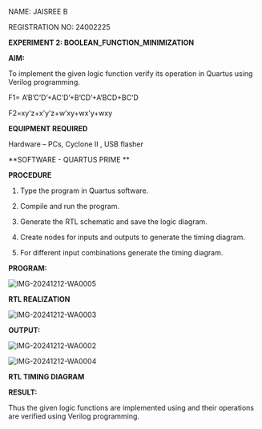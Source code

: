 
NAME: JAISREE B

REGISTRATION NO: 24002225


**EXPERIMENT 2: BOOLEAN_FUNCTION_MINIMIZATION**

**AIM:**

To implement the given logic function verify its operation in Quartus using Verilog programming.

F1= A’B’C’D’+AC’D’+B’CD’+A’BCD+BC’D 

F2=xy’z+x’y’z+w’xy+wx’y+wxy

**EQUIPMENT REQUIRED**

Hardware – PCs, Cyclone II , USB flasher

**SOFTWARE - QUARTUS PRIME **


**PROCEDURE**

1.	Type the program in Quartus software.

2.	Compile and run the program.

3.	Generate the RTL schematic and save the logic diagram.

4.	Create nodes for inputs and outputs to generate the timing diagram.

5.	For different input combinations generate the timing diagram.


**PROGRAM:**

![IMG-20241212-WA0005](https://github.com/user-attachments/assets/f6f4209d-70ec-467b-b205-2de953ae497f)



**RTL REALIZATION**

![IMG-20241212-WA0003](https://github.com/user-attachments/assets/88d06043-4a56-4ad5-b89a-ae74d438c944)


**OUTPUT:**

![IMG-20241212-WA0002](https://github.com/user-attachments/assets/8dec79a9-308b-40c4-8c4c-b7ee614e6c24)

![IMG-20241212-WA0004](https://github.com/user-attachments/assets/66527094-f4a4-4e3a-8a08-f7caee1e1ad2)


**RTL TIMING DIAGRAM**



**RESULT:**

Thus the given logic functions are implemented using and their operations are verified using Verilog programming.

